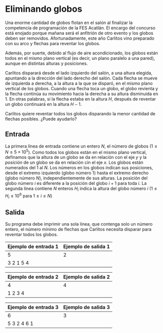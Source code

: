 # Eliminando globos

Una enorme cantidad de globos flotan en el salón al finalizar la competencia de programación de la FES Acatlán. El encargo del concurso está enojado porque mañana será el anfitrión de otro evento y los globos deben ser removidos. Afortunadamente, este año Carlitos vino preparado con su arco y flechas para reventar los globos.

Además, por suerte, debido al flujo de aire acondicionado, los globos están todos en el mismo plano vertical (es decir, un plano paralelo a una pared), aunque en distintas alturas y posiciones. 

Carlitos disparará desde el lado izquierdo del salón, a una altura elegida, apuntando a la dirección del lado derecho del salón. Cada flecha se mueve de izquierda a derecha, a la altura a la que se disparó, en el mismo plano vertical de los globos. Cuando una flecha toca un globo, el globo revienta y la flecha continúa su movimiento hacia la derecha a su altura disminuida en 1. En otras palabras, si la flecha estaba en la altura $H$, después de reventar un globo continuará en la altura $H-1$.

Carlitos quiere reventar todos los globos disparando la menor cantidad de flechas posibles. ¿Puede ayudarlo?

## Entrada
La primera línea de entrada contiene un entero $N$, el número de globos ($1 \leq N \leq 5 \times 10^5$). Como todos los globos están en el mismo plano vertical, definamos que la altura de un globo se da en relación con el eje $y$ y la $posición$ de un globo se da en relación cin el eje $x$. Los globos están numerados del 1 al $N$. Los números en los globos indican sus posiciones, desde el extremo izquierdo (globo número 1) hasta el extremo derecho (globo número $N$), independientemente de sus alturas. La posición del globo número $i$ es diferente a la posición del globo $i+1$ para toda $i$. La segunda línea contiene $N$ enteros $H_i$ indica la altura del globo número $i$ ($1 \leq H_i \leq 10^6$ para $1 \leq i \leq N$)

## Salida
Su programa debe imprimir una sola línea, que contenga solo un número entero, el número mínimo de flechas que Carlitos necesita disparar para reventar todos los globos.

| Ejemplo de entrada 1 | Ejemplo de salida 1 |
|----------------------|----------------------|
| 5                    | 2                    |
| 3 2 1 5 4            |                      |

| Ejemplo de entrada 2 | Ejemplo de salida 2 |
|----------------------|----------------------|
| 4                    | 4                    |
| 1 2 3 4              |                      |

| Ejemplo de entrada 3 | Ejemplo de salida 3 |
|----------------------|----------------------|
| 6                    | 3                    |
| 5 3 2 4 6 1          |                      |
